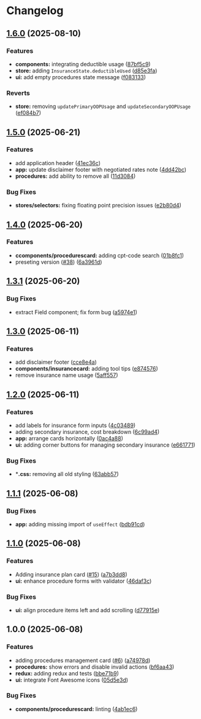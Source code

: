 # Changelog

## [1.6.0](https://github.com/schie/medical-out-of-pocket/compare/v1.5.0...v1.6.0) (2025-08-10)


### Features

* **components:** integrating deductible usage ([87bf5c9](https://github.com/schie/medical-out-of-pocket/commit/87bf5c91cad42a530eb42eb51e68619d3cee102c))
* **store:** adding `InsuranceState.deductibleUsed` ([d85e3fa](https://github.com/schie/medical-out-of-pocket/commit/d85e3fa06288df601f2d7aec2935ff107d49f285))
* **ui:** add empty procedures state message ([f083133](https://github.com/schie/medical-out-of-pocket/commit/f0831335c032b4cde721d15acb5d66b0c0cafa59))


### Reverts

* **store:** removing `updatePrimaryOOPUsage` and `updateSecondaryOOPUsage` ([ef084b7](https://github.com/schie/medical-out-of-pocket/commit/ef084b752e4aa9c1fb6a3d9c49e0cd8b3d0c88d9))

## [1.5.0](https://github.com/schie/medical-out-of-pocket/compare/v1.4.0...v1.5.0) (2025-06-21)


### Features

* add application header ([41ec36c](https://github.com/schie/medical-out-of-pocket/commit/41ec36c300ee09c6101ff4d389f8beb924eced73))
* **app:** update disclaimer footer with negotiated rates note ([4dd42bc](https://github.com/schie/medical-out-of-pocket/commit/4dd42bcdeed5458d659da1e171881dd63604d4e6))
* **procedures:** add ability to remove all ([11d3084](https://github.com/schie/medical-out-of-pocket/commit/11d3084e9fb07b8a2124647dcf0ba46663cbaabc))


### Bug Fixes

* **stores/selectors:** fixing floating point precision issues ([e2b80d4](https://github.com/schie/medical-out-of-pocket/commit/e2b80d400ea9319f274acd0ba64c63e3f225c4cb))

## [1.4.0](https://github.com/schie/medical-out-of-pocket/compare/v1.3.1...v1.4.0) (2025-06-20)


### Features

* **ccomponents/procedurescard:** adding cpt-code search ([01b8fc1](https://github.com/schie/medical-out-of-pocket/commit/01b8fc1faaa2ded21a573502a6d3b5deb21f85c6))
* preseting version ([#38](https://github.com/schie/medical-out-of-pocket/issues/38)) ([6a3961d](https://github.com/schie/medical-out-of-pocket/commit/6a3961d6086aecd4154cffeeb40aa50ed89d3c97))

## [1.3.1](https://github.com/schie/medical-out-of-pocket/compare/v1.3.0...v1.3.1) (2025-06-20)


### Bug Fixes

* extract Field component; fix form bug ([a5974e1](https://github.com/schie/medical-out-of-pocket/commit/a5974e1d250834d8e9df1fd243cf61fc3631340e))

## [1.3.0](https://github.com/schie/medical-out-of-pocket/compare/v1.2.0...v1.3.0) (2025-06-11)


### Features

* add disclaimer footer ([cce8e4a](https://github.com/schie/medical-out-of-pocket/commit/cce8e4afec374d47cd9e0e6c348d643b49db5f17))
* **components/insurancecard:** adding tool tips ([e874576](https://github.com/schie/medical-out-of-pocket/commit/e874576e97c09b05f56a1bfea55fe0a4808aa0d6))
* remove insurance name usage ([5aff557](https://github.com/schie/medical-out-of-pocket/commit/5aff5574eaedf373b3d15efc152c87c2549cd86e))

## [1.2.0](https://github.com/schie/medical-out-of-pocket/compare/v1.1.1...v1.2.0) (2025-06-11)


### Features

* add labels for insurance form inputs ([4c03489](https://github.com/schie/medical-out-of-pocket/commit/4c034892689d30c6bdd9690cc7e6a7f87bc7222a))
* adding secondary insurance, cost breakdown ([6c99ad4](https://github.com/schie/medical-out-of-pocket/commit/6c99ad43e537fdd498224b6840d01dda805460d6))
* **app:** arrange cards horizontally ([0ac4a88](https://github.com/schie/medical-out-of-pocket/commit/0ac4a88fe07ff66dac62888dcb24861b04a3f24c))
* **ui:** adding corner buttons for managing secondary insurance ([e661771](https://github.com/schie/medical-out-of-pocket/commit/e6617717829dcb608068d8bc34726ec29e29a006))


### Bug Fixes

* ***.css:** removing all old styling ([63abb57](https://github.com/schie/medical-out-of-pocket/commit/63abb57b1bca33c6fa567d393c7300ed98baa35a))

## [1.1.1](https://github.com/schie/medical-out-of-pocket/compare/v1.1.0...v1.1.1) (2025-06-08)


### Bug Fixes

* **app:** adding missing import of `useEffect` ([bdb91cd](https://github.com/schie/medical-out-of-pocket/commit/bdb91cd0a01a929b7cae39b2460b140ceddb73f5))

## [1.1.0](https://github.com/schie/medical-out-of-pocket/compare/v1.0.0...v1.1.0) (2025-06-08)


### Features

* Adding insurance plan card ([#15](https://github.com/schie/medical-out-of-pocket/issues/15)) ([a7b3dd8](https://github.com/schie/medical-out-of-pocket/commit/a7b3dd891c6b11c0fcae56aa0ac9ef05174cac3a))
* **ui:** enhance procedure forms with validator ([46daf3c](https://github.com/schie/medical-out-of-pocket/commit/46daf3c692480b36aa5858031ca5038a2c247eb3))


### Bug Fixes

* **ui:** align procedure items left and add scrolling ([d77915e](https://github.com/schie/medical-out-of-pocket/commit/d77915ee6e688a1c0f6736cbf7d27e2980c2e531))

## 1.0.0 (2025-06-08)


### Features

* adding procedures management card ([#6](https://github.com/schie/medical-out-of-pocket/issues/6)) ([a74978d](https://github.com/schie/medical-out-of-pocket/commit/a74978d513d55b7166f1b7b11e0ae21975355c33))
* **procedures:** show errors and disable invalid actions ([bf6aa43](https://github.com/schie/medical-out-of-pocket/commit/bf6aa436e6659bb5e32a05ffaaaff01f8904e875))
* **redux:** adding redux and tests ([bbe71b9](https://github.com/schie/medical-out-of-pocket/commit/bbe71b928d36adec6298557aa9dc359a474807a1))
* **ui:** integrate Font Awesome icons ([05d5e3d](https://github.com/schie/medical-out-of-pocket/commit/05d5e3d2903ce1561e3683e8aceceb08366985de))


### Bug Fixes

* **components/procedurescard:** linting ([4ab1ec6](https://github.com/schie/medical-out-of-pocket/commit/4ab1ec6599fe94490b38cd8fce2dede0ae1b8910))
